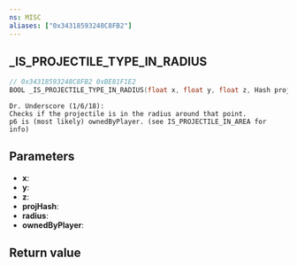 ```yaml
---
ns: MISC
aliases: ["0x34318593248C8FB2"]
---
```

## _IS_PROJECTILE_TYPE_IN_RADIUS

```c
// 0x34318593248C8FB2 0xBE81F1E2
BOOL _IS_PROJECTILE_TYPE_IN_RADIUS(float x, float y, float z, Hash projHash, float radius, BOOL ownedByPlayer);
```

```
Dr. Underscore (1/6/18):  
Checks if the projectile is in the radius around that point.  
p6 is (most likely) ownedByPlayer. (see IS_PROJECTILE_IN_AREA for info)  
```

## Parameters
* **x**: 
* **y**: 
* **z**: 
* **projHash**: 
* **radius**: 
* **ownedByPlayer**: 

## Return value
